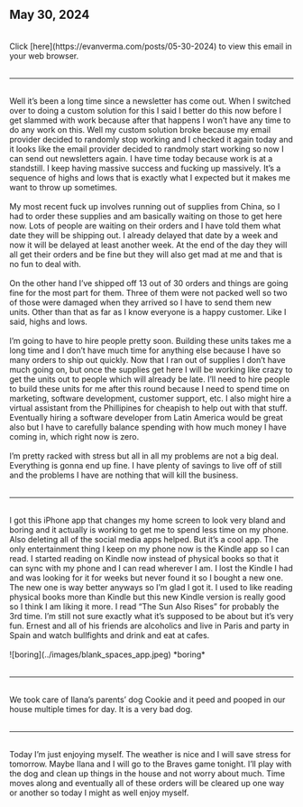 ## May 30, 2024
<br>
Click [here](https://evanverma.com/posts/05-30-2024) to view this email in your web browser.
<br><br>

----

<br>
Well it’s been a long time since a newsletter has come out. When I switched over to doing a custom solution for this I said I better do this now before I get slammed with work because after that happens I won’t have any time to do any work on this. Well my custom solution broke because my email provider decided to randomly stop working and I checked it again today and it looks like the email provider decided to randmoly start working so now I can send out newsletters again. I have time today because work is at a standstill. I keep having massive success and fucking up massively. It’s a sequence of highs and lows that is exactly what I expected but it makes me want to throw up sometimes.
<br><br>
My most recent fuck up involves running out of supplies from China, so I had to order these supplies and am basically waiting on those to get here now. Lots of people are waiting on their orders and I have told them what date they will be shipping out. I already delayed that date by a week and now it will be delayed at least another week. At the end of the day they will all get their orders and be fine but they will also get mad at me and that is no fun to deal with.
<br><br>
On the other hand I’ve shipped off 13 out of 30 orders and things are going fine for the most part for them. Three of them were not packed well so two of those were damaged when they arrived so I have to send them new units. Other than that as far as I know everyone is a happy customer. Like I said, highs and lows.
<br><br>
I’m going to have to hire people pretty soon. Building these units takes me a long time and I don’t have much time for anything else because I have so many orders to ship out quickly. Now that I ran out of supplies I don’t have much going on, but once the supplies get here I will be working like crazy to get the units out to people which will already be late. I’ll need to hire people to build these units for me after this round because I need to spend time on marketing, software development, customer support, etc. I also might hire a virtual assistant from the Phillipines for cheapish to help out with that stuff. Eventually hiring a software developer from Latin America would be great also but I have to carefully balance spending with how much money I have coming in, which right now is zero.
<br><br>
I’m pretty racked with stress but all in all my problems are not a big deal. Everything is gonna end up fine. I have plenty of savings to live off of still and the problems I have are nothing that will kill the business.
<br><br>

----

<br>
I got this iPhone app that changes my home screen to look very bland and boring and it actually is working to get me to spend less time on my phone. Also deleting all of the social media apps helped. But it’s a cool app. The only entertainment thing I keep on my phone now is the Kindle app so I can read. I started reading on Kindle now instead of physical books so that it can sync with my phone and I can read wherever I am. I lost the Kindle I had and was looking for it for weeks but never found it so I bought a new one. The new one is way better anyways so I’m glad I got it. I used to like reading physical books more than Kindle but this new Kindle version is really good so I think I am liking it more. I read “The Sun Also Rises” for probably the 3rd time. I’m still not sure exactly what it’s supposed to be about but it’s very fun. Ernest and all of his friends are alcoholics and live in Paris and party in Spain and watch bullfights and drink and eat at cafes.
<br><br>
![boring](../images/blank_spaces_app.jpeg)
*boring*
<br><br>

----

<br>
We took care of Ilana’s parents’ dog Cookie and it peed and pooped in our house multiple times for day. It is a very bad dog.
<br><br>

----

<br>
Today I’m just enjoying myself. The weather is nice and I will save stress for tomorrow. Maybe Ilana and I will go to the Braves game tonight. I’ll play with the dog and clean up things in the house and not worry about much. Time moves along and eventually all of these orders will be cleared up one way or another so today I might as well enjoy myself.